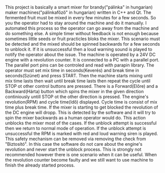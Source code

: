 This project is basically a smart mixer for brandy("pálinka" in hungarian) maker machines("pálinkafőző" in hungarian) written in C++ and Qt.
The fermented fruit must be mixed in every few minutes for a few seconds. So you the operator had to stay around the machine and do it manually. I automated this process so the operator can go away from the machine and do something else.
A simple timer without feedback is not enough because sometimes little seeds or fruit practicles bloks the mixer. This scenario must be detected and the mixed should be spinned backwards for a few seconds to unblock it.
If it is unsuccessful then a loud warning sound is played to notify the operator about the issue.
The machine is operated by a 24V DC engine with a revolution counter. It is connected to a PC with a parallel port. The parallel port pins can be controled and read with parapin library.
The operator must set mix time in seconds(Keverés) and break time in seconds(Szünet) and press START. Then the machine starts mixing until mix time lasts then wait until break time lasts then repeat the cycle until STOP ot other control buttons are pressed.
There is a Forward(Előre) and a Backward(Hárta) button which spins the mixer in the given direction continiously untill STOP ot the other direction is pressed.
The engine's revolution(RPM) and cycle time(Idő) displayed. Cycle time is consist of mix time plus break time.
If the mixer is starting to get blocked the revolution of the DC engine will dropp. This is detected by the software and it will try to spin the mixer backwards as a human operator would do. This action unblocks the mixer most of the cases.
If the unblock attempt is successful then we return to normal mode of operation.
If the unblock attempt is unsuccessful the RPM is marked with red and loud warning siren is played.
This safety mechanism can be removed via removing the check from "Biztosító". In this case the software do not care about the engine's revolution and never start the unblock process. This is strongly not recommended however there is one scenario when it can be useful. When the revolution counter become faulty and we still want to use machine to finish the already started process. 


